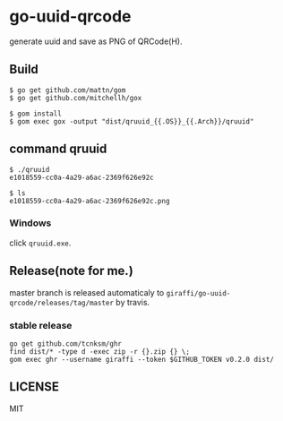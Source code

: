 # go-uuid-qrcode

generate uuid and save as PNG of QRCode(H).


## Build

```
$ go get github.com/mattn/gom
$ go get github.com/mitchellh/gox

$ gom install
$ gom exec gox -output "dist/qruuid_{{.OS}}_{{.Arch}}/qruuid"
```

## command qruuid

```
$ ./qruuid
e1018559-cc0a-4a29-a6ac-2369f626e92c

$ ls
e1018559-cc0a-4a29-a6ac-2369f626e92c.png
```

### Windows

click `qruuid.exe`.


## Release(note for me.)

master branch is released automaticaly to `giraffi/go-uuid-qrcode/releases/tag/master` by travis.

### stable release

```
go get github.com/tcnksm/ghr
find dist/* -type d -exec zip -r {}.zip {} \;
gom exec ghr --username giraffi --token $GITHUB_TOKEN v0.2.0 dist/
```

## LICENSE

MIT
